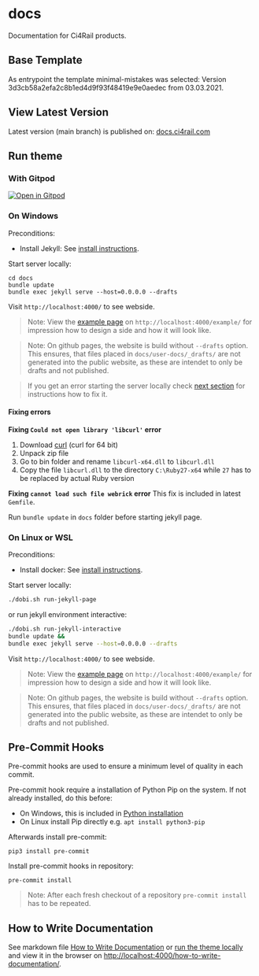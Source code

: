 # docs

Documentation for Ci4Rail products.

## Base Template

As entrypoint the template minimal-mistakes was selected:
Version 3d3cb58a2efa2c8b1ed4d9f93f48419e9e0aedec from 03.03.2021.

## View Latest Version

Latest version (main branch) is published on: [docs.ci4rail.com](https://docs.ci4rail.com/)

## Run theme

### With Gitpod

[![Open in Gitpod](https://gitpod.io/button/open-in-gitpod.svg)](https://gitpod.io/#https://github.com/ci4rail/docs)

### On Windows

Preconditions:
* Install Jekyll: See [install instructions](https://jekyllrb.com/docs/installation/windows/).

Start server locally:
```
cd docs
bundle update
bundle exec jekyll serve --host=0.0.0.0 --drafts
```

Visit `http://localhost:4000/` to see webside.

> Note: View the [example page](docs/user-docs/_drafts/example.md) on `http://localhost:4000/example/` for impression how to design a side and how it will look like.

> Note: On github pages, the website is build without `--drafts` option. This ensures, that files placed in `docs/user-docs/_drafts/` are not generated into the public website, as these are intendet to only be drafts and not published.

> If you get an error starting the server locally check [next section](#fixing-could-not-open-library-libcurl-error) for instructions how to fix it.


#### Fixing errors

**Fixing `Could not open library 'libcurl'` error**
1. Download [curl](https://curl.se/windows/) (curl for 64 bit)
2. Unpack zip file
3. Go to bin folder and rename `libcurl-x64.dll` to `libcurl.dll`
4. Copy the file `libcurl.dll` to the directory `C:\Ruby27-x64` while `27` has to be replaced by actual Ruby version


**Fixing `cannot load such file webrick` error**
This fix is included in latest `Gemfile`.

Run `bundle update` in `docs` folder before starting jekyll page.


### On Linux or WSL

Preconditions:
* Install docker: See [install instructions](https://docs.docker.com/engine/install/).

Start server locally:
```bash
./dobi.sh run-jekyll-page
```

or run jekyll environment interactive:
```bash
./dobi.sh run-jekyll-interactive
bundle update &&
bundle exec jekyll serve --host=0.0.0.0 --drafts
```

Visit `http://localhost:4000/` to see webside.

> Note: View the [example page](docs/user-docs/_drafts/example.md) on `http://localhost:4000/example/` for impression how to design a side and how it will look like.

> Note: On github pages, the website is build without `--drafts` option. This ensures, that files placed in `docs/user-docs/_drafts/` are not generated into the public website, as these are intendet to only be drafts and not published.


## Pre-Commit Hooks

Pre-commit hooks are used to ensure a minimum level of quality in each commit.

Pre-commit hook require a installation of Python Pip on the system. If not already installed, do this before:
* On Windows, this is included in [Python installation](https://www.python.org/downloads/)
* On Linux install Pip directly e.g. `apt install python3-pip`

Afterwards install pre-commit:

```
pip3 install pre-commit
```

Install pre-commit hooks in repository:
```
pre-commit install
```

> Note: After each fresh checkout of a repository `pre-commit install` has to be repeated.

## How to Write Documentation
See markdown file [How to Write Documentation](docs/user-docs/_drafts/how-to-write-documentation.md) or [run the theme locally](#run-theme-locally) and
view it in the browser on [http://localhost:4000/how-to-write-documentation/](http://localhost:4000/how-to-write-documentation/).
